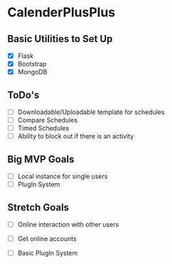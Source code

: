 # CalenderPlusPlus

## Basic Utilities to Set Up
- [X] Flask
- [X] Bootstrap
- [X] MongoDB

## ToDo's
- [ ] Downloadable/Uploadable template for schedules
- [ ] Compare Schedules
- [ ] Timed Schedules
- [ ] Ability to block out if there is an activity 

## Big MVP Goals
- [ ] Local instance for single users
- [ ] PlugIn System

## Stretch Goals
- [ ] Online interaction with other users
- [ ] Get online accounts
- [ ] Basic PlugIn System

